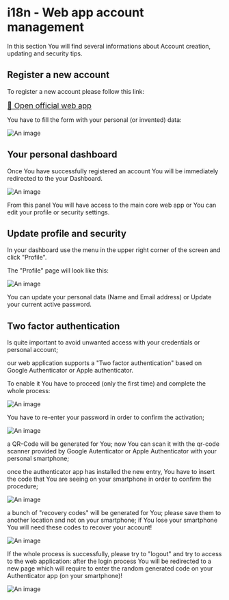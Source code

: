 # i18n - Web app account management

In this section You will find several informations about Account creation, updating and security tips.

## Register a new account 

To register a new account please follow this link: 

<span style="font-size: 125%">[:open_book: Open official web app](https://blade-trans-ui.collaudo.biz/register)</span>

You have to fill the form with your personal (or invented) data:

![An image](/assets/trans_register.png)

## Your personal dashboard

Once You have successfully registered an account You will be immediately redirected to the your Dashboard.

![An image](/assets/trans_dashboard.png)

From this panel You will have access to the main core web app or You can edit your profile or security settings.

## Update profile and security

In your dashboard use the menu in the upper right corner of the screen and click "Profile".

The "Profile" page will look like this:

![An image](/assets/trans_profile_1.png)

You can update your personal data (Name and Email address) or Update your current active password.

## Two factor authentication

Is quite important to avoid unwanted access with your credentials or personal account; 

our web application supports a "Two factor authentication" based on Google Authenticator or Apple authenticator.

To enable it You have to proceed (only the first time) and complete the whole process:

![An image](/assets/trans_2fa.png)

You have to re-enter your password in order to confirm the activation;

![An image](/assets/trans_2fa_confirm.png)

a QR-Code will be generated for You; now You can scan it with the qr-code scanner provided by Google Autenticator or Apple Authenticator with your personal smartphone;

once the authenticator app has installed the new entry, You have to insert the code that You are seeing on your smartphone in order to confirm the procedure;

![An image](/assets/trans_2fa_qrcode.png)

a bunch of "recovery codes" will be generated for You; please save them to another location and not on your smartphone; if You lose your smartphone You will need these codes to recover your account!

![An image](/assets/trans_2fa_recovery.png)

If the whole process is successfully, please try to "logout" and try to access to the web application: after the login process You will be redirected to a new page which will require to enter the random generated code on your Authenticator app (on your smartphone)!

![An image](/assets/trans_2fa_login.png)